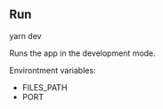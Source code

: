 ## Run

yarn dev

Runs the app in the development mode.

Environtment variables:

- FILES_PATH
- PORT

